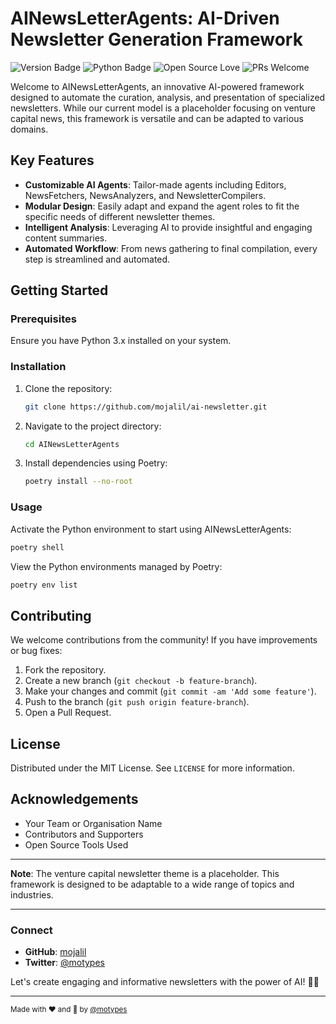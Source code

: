 # AINewsLetterAgents: AI-Driven Newsletter Generation Framework

![Version Badge](https://img.shields.io/badge/version-1.0.0-blue.svg)
![Python Badge](https://img.shields.io/badge/python-3.x-blue.svg)
![Open Source Love](https://badges.frapsoft.com/os/v1/open-source.svg?v=103)
![PRs Welcome](https://img.shields.io/badge/PRs-welcome-brightgreen.svg?style=flat-square)

Welcome to AINewsLetterAgents, an innovative AI-powered framework designed to automate the curation, analysis, and presentation of specialized newsletters. While our current model is a placeholder focusing on venture capital news, this framework is versatile and can be adapted to various domains.

## Key Features

- **Customizable AI Agents**: Tailor-made agents including Editors, NewsFetchers, NewsAnalyzers, and NewsletterCompilers.
- **Modular Design**: Easily adapt and expand the agent roles to fit the specific needs of different newsletter themes.
- **Intelligent Analysis**: Leveraging AI to provide insightful and engaging content summaries.
- **Automated Workflow**: From news gathering to final compilation, every step is streamlined and automated.

## Getting Started

### Prerequisites

Ensure you have Python 3.x installed on your system.

### Installation

1. Clone the repository:
   ```bash
   git clone https://github.com/mojalil/ai-newsletter.git
   ```

2. Navigate to the project directory:
   ```bash
   cd AINewsLetterAgents
   ```

3. Install dependencies using Poetry:
   ```bash
   poetry install --no-root
   ```

### Usage

Activate the Python environment to start using AINewsLetterAgents:
```bash
poetry shell
```

View the Python environments managed by Poetry:
```bash
poetry env list
```

## Contributing

We welcome contributions from the community! If you have improvements or bug fixes:

1. Fork the repository.
2. Create a new branch (`git checkout -b feature-branch`).
3. Make your changes and commit (`git commit -am 'Add some feature'`).
4. Push to the branch (`git push origin feature-branch`).
5. Open a Pull Request.

## License

Distributed under the MIT License. See `LICENSE` for more information.

## Acknowledgements

- Your Team or Organisation Name
- Contributors and Supporters
- Open Source Tools Used

---

**Note**: The venture capital newsletter theme is a placeholder. This framework is designed to be adaptable to a wide range of topics and industries.

---

### Connect

- **GitHub**: [mojalil](https://github.com/mojalil)
- **Twitter**: [@motypes](https://twitter.com/motypes)

Let's create engaging and informative newsletters with the power of AI! 🚀📰

---

<sub>Made with ❤️ and 🤖 by [@motypes](https://twitter.com/motypes)</sub>